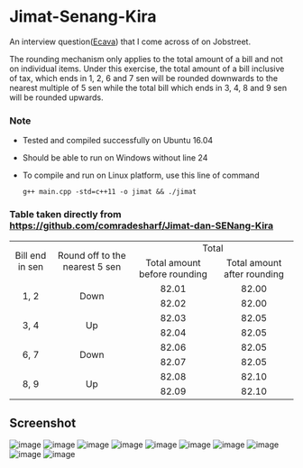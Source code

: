 # Jimat-Senang-Kira
An interview question([Ecava](https://www.jobstreet.com.my/en/job/software-developer-3452060?fr=M)) that I come across of on Jobstreet.

The rounding mechanism only applies to the total amount of a bill and not on individual items. Under this exercise, the total amount of a bill inclusive of tax, which ends in 1, 2, 6 and 7 sen will be rounded downwards to the nearest multiple of 5 sen while the total bill which ends in 3, 4, 8 and 9 sen will be rounded upwards.

### Note
* Tested and compiled successfully on Ubuntu 16.04
* Should be able to run on Windows without line 24
* To compile and run on Linux platform, use this line of command

     ```g++ main.cpp -std=c++11 -o jimat && ./jimat```



### Table taken directly from https://github.com/comradesharf/Jimat-dan-SENang-Kira
<table>
  <tr align="center">
    <td rowspan="2">Bill end in sen</td>
    <td rowspan="2">Round off to the nearest 5 sen</td>
    <td colspan="2">Total</td>
  </tr>
  <tr align="center">
    <td>Total amount before rounding</td>
    <td>Total amount after rounding</td>
  </tr>
  <tr align="center">
    <td rowspan="2">1, 2</td>
    <td rowspan="2">Down</td>
    <td>82.01</td>
    <td>82.00</td>
  </tr>
  <tr align="center">
    <td>82.02</td>
    <td>82.00</td>
  </tr>
  <tr align="center">
    <td rowspan="2">3, 4</td>
    <td rowspan="2">Up</td>
    <td>82.03</td>
    <td>82.05</td>
  </tr>
  <tr align="center">
    <td>82.04</td>
    <td>82.05</td>
  </tr>
  <tr align="center">
    <td rowspan="2">6, 7</td>
    <td rowspan="2">Down</td>
    <td>82.06</td>
    <td>82.05</td>
  </tr>
  <tr align="center">
    <td>82.07</td>
    <td>82.05</td>
  </tr>
  <tr align="center">
    <td rowspan="2">8, 9</td>
    <td rowspan="2">Up</td>
    <td>82.08</td>
    <td>82.10</td>
  </tr>
  <tr align="center">
    <td>82.09</td>
    <td>82.10</td>
  </tr>
</table>

## Screenshot
![image](https://github.com/shinjiat/Jimat-Senang-Kira/blob/master/screenshots/1.png?raw=true)
![image](https://github.com/shinjiat/Jimat-Senang-Kira/blob/master/screenshots/2.png?raw=true)
![image](https://github.com/shinjiat/Jimat-Senang-Kira/blob/master/screenshots/3.png?raw=true)
![image](https://github.com/shinjiat/Jimat-Senang-Kira/blob/master/screenshots/4.png?raw=true)
![image](https://github.com/shinjiat/Jimat-Senang-Kira/blob/master/screenshots/5.png?raw=true)
![image](https://github.com/shinjiat/Jimat-Senang-Kira/blob/master/screenshots/6.png?raw=true)
![image](https://github.com/shinjiat/Jimat-Senang-Kira/blob/master/screenshots/7.png?raw=true)
![image](https://github.com/shinjiat/Jimat-Senang-Kira/blob/master/screenshots/8.png?raw=true)
![image](https://github.com/shinjiat/Jimat-Senang-Kira/blob/master/screenshots/9.png?raw=true)
![image](https://github.com/shinjiat/Jimat-Senang-Kira/blob/master/screenshots/10.png?raw=true)

